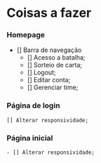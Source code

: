 # Coisas a fazer
### Homepage
- [] Barra de navegação
    - [] Acesso a batalha;
    - [] Sorteio de carta;
    - [] Logout;
    - [] Editar conta;
    - [] Gerenciar time;
### Página de login
    [] Alterar responsividade;
### Página inicial
    - [] Alterar responsividade;